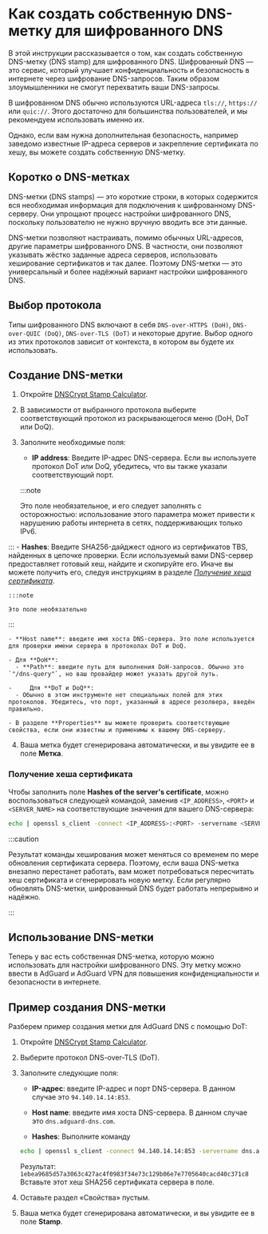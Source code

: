 # Как создать собственную DNS-метку для шифрованного DNS

В этой инструкции рассказывается о том, как создать собственную DNS-метку (DNS stamp) для шифрованного DNS. Шифрованный DNS — это сервис, который улучшает конфиденциальность и безопасность в интернете через шифрование DNS-запросов. Таким образом злоумышленники не смогут перехватить ваши DNS-запросы.

В шифрованном DNS обычно используются URL-адреса `tls://`, `https://` или `quic://`. Этого достаточно для большинства пользователей, и мы рекомендуем использовать именно их.

Однако, если вам нужна дополнительная безопасность, например заведомо известные IP-адреса серверов и закрепление сертификата по хешу, вы можете создать собственную DNS-метку.

## Коротко о DNS-метках

DNS-метки (DNS stamps) — это короткие строки, в которых содержится вся необходимая информация для подключения к шифрованному DNS-серверу. Они упрощают процесс настройки шифрованного DNS, поскольку пользователю не нужно вручную вводить все эти данные.

DNS-метки позволяют настраивать, помимо обычных URL-адресов, другие параметры шифрованного DNS. В частности, они позволяют указывать жёстко заданные адреса серверов, использовать хеширование сертификатов и так далее. Поэтому DNS-метки — это универсальный и более надёжный вариант настройки шифрованного DNS.

## Выбор протокола

Типы шифрованного DNS включают в себя `DNS-over-HTTPS (DoH)`, `DNS-over-QUIC (DoQ)`, `DNS-over-TLS (DoT)` и некоторые другие. Выбор одного из этих протоколов зависит от контекста, в котором вы будете их использовать.

## Создание DNS-метки

1. Откройте [DNSCrypt Stamp Calculator](https://dnscrypt.info/stamps/).

2. В зависимости от выбранного протокола выберите соответствующий протокол из раскрывающегося меню (DoH, DoT или DoQ).

3. Заполните необходимые поля:
    - **IP address**: Введите IP-адрес DNS-сервера. Если вы используете протокол DoT или DoQ, убедитесь, что вы также указали соответствующий порт.

    :::note

    Это поле необязательное, и его следует заполнять с осторожностью: использование этого параметра может привести к нарушению работы интернета в сетях, поддерживающих только IPv6.


:::
    - **Hashes**: Введите SHA256-дайджест одного из сертификатов TBS, найденных в цепочке проверки. Если используемый вами DNS-сервер предоставляет готовый хеш, найдите и скопируйте его. Иначе вы можете получить его, следуя инструкциям в разделе [*Получение хеша сертификата*](#obtaining-the-certificate-hash).

    :::note

    Это поле необязательно


:::

    - **Host name**: введите имя хоста DNS-сервера. Это поле используется для проверки имени сервера в протоколах DoT и DoQ.

    - Для **DoH**:
      - **Path**: введите путь для выполнения DoH-запросов. Обычно это `"/dns-query"`, но ваш провайдер может указать другой путь.

    -     Для **DoT и DoQ**:
      - Обычно в этом инструменте нет специальных полей для этих протоколов. Убедитесь, что порт, указанный в адресе резолвера, введён правильно.

    - В разделе **Properties** вы можете проверить соответствующие свойства, если они известны и применимы к вашему DNS-серверу.

4. Ваша метка будет сгенерирована автоматически, и вы увидите ее в поле **Метка**.

### Получение хеша сертификата

Чтобы заполнить поле **Hashes of the server's certificate**, можно воспользоваться следующей командой, заменив `<IP_ADDRESS>`, `<PORT>` и `<SERVER_NAME>` на соответствующие значения для вашего DNS-сервера:

```bash
echo | openssl s_client -connect <IP_ADDRESS>:<PORT> -servername <SERVER_NAME> 2>/dev/null | openssl x509 -outform der | openssl asn1parse -inform der -strparse 4 -noout -out - | openssl dgst -sha256
```

:::caution

Результат команды хеширования может меняться со временем по мере обновления сертификата сервера. Поэтому, если ваша DNS-метка внезапно перестанет работать, вам может потребоваться пересчитать хеш сертификата и сгенерировать новую метку. Если регулярно обновлять DNS-метки, шифрованный DNS будет работать непрерывно и надёжно.

:::

## Использование DNS-метки

Теперь у вас есть собственная DNS-метка, которую можно использовать для настройки шифрованного DNS. Эту метку можно ввести в AdGuard и AdGuard VPN для повышения конфиденциальности и безопасности в интернете.

## Пример создания DNS-метки

Разберем пример создания метки для AdGuard DNS с помощью DoT:

1. Откройте [DNSCrypt Stamp Calculator](https://dnscrypt.info/stamps/).

2. Выберите протокол DNS-over-TLS (DoT).

3. Заполните следующие поля:

    - **IP-адрес**: введите IP-адрес и порт DNS-сервера. В данном случае это `94.140.14.14:853`.

    - **Host name**: введите имя хоста DNS-сервера. В данном случае это `dns.adguard-dns.com`.

    - **Hashes**: Выполните команду

    ```bash
    echo | openssl s_client -connect 94.140.14.14:853 -servername dns.adguard-dns.com 2>/dev/null | openssl x509 -outform der | openssl asn1parse -inform der -strparse 4 -noout -out - | openssl dgst -sha256
    ```

    Результат: `1ebea9685d57a3063c427ac4f0983f34e73c129b06e7e7705640cacd40c371c8` Вставьте этот хеш SHA256 сертификата сервера в поле.

4. Оставьте раздел «Свойства» пустым.

5. Ваша метка будет сгенерирована автоматически, и вы увидите ее в поле **Stamp**.

